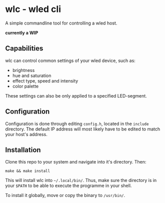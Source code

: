 # wlc - wled cli 
A simple commandline tool for controlling a wled host. 

**currently a WIP**

## Capabilities
wlc can control common settings of your wled device, such as:

- brightness
- hue and saturation
- effect type, speed and intensity
- color palette

These settings can also be only applied to a specified LED-segment.

## Configuration
Configuration is done through editing `config.h`, located in the `include` directory. The default IP address will most likely have to be edited to match your host's address.

## Installation
Clone this repo to your system and navigate into it's directory. Then: 
```
make && make install
```
This will install wlc into `~/.local/bin/`. Thus, make sure the directory is in your `$PATH` to be able to execute the programme in your shell. 

To install it globally, move or copy the binary to `/usr/bin/`. 
